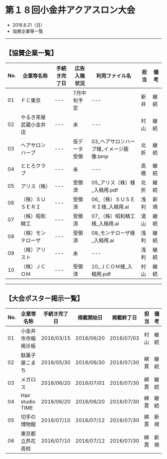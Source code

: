 # 第１８回小金井アクアスロン大会  
 * 2016.8.21（日）
 * 協賛企業等一覧

---
## 【協賛企業一覧】
|No.|企業等名称|手続き完了日|広告入稿状況|利用ファイル名|担当|備考|
|---|---|---|---|---|---|---|
|01|ＦＣ東京|---|7月中旬予定|---|新井|継続|
|02|やるき茶屋武蔵小金井店|---|未|---|村山|継続|
|03|ヘアサロンハープ|---|仮データ受領|03_ヘアサロンハープ様_イメージ画像.bmp|北折|継続|
|04|ととろクラブ|---|未|---|高橋|継続|
|05|アリス（株）|---|受領済|05_アリス（株）様_入稿用.pdf|北折|継続|
|06|（株）ＳＵＳＥＲＩ|---|受領済|06_（株）ＳＵＳＥＲＩ様_入稿用.ai|浅利|新規|
|07|（株）昭和精工|---|受領済|07_（株）昭和精工様_入稿用.ai|湯山|継続|
|08|（株）モンテローザ|---|受領済|08_モンテローザ様_入稿用.ai|浅利|継続|
|09|（株）アリスト|---|未|---|浅利|継続|
|10|（株）ＪＣＯＭ|---|受領済|10_ＪＣＯＭ様_入稿用.pdf|村山|継続|


---
## 【大会ポスター掲示一覧】
|No.|企業等名称|手続き完了日|掲載開始日|掲載終了日|担当|備考|
|---|---|---|---|---|---|---|
|01|小金井市市報掲示板|2016/03/15|2016/06/20|2016/07/03|村山|継続|
|02|駄菓子屋こまち|2016/05/30|2016/06/30|2016/07/30|綿貫|継続|
|03|メガロス|2016/06/20|2016/07/01|2016/07/30|綿貫|継続|
|04|Hair studio TIME|2016/06/20|2016/06/20|2016/07/30|綿貫|継続|
|05|切手の博物館|2016/07/10|2016/07/12|2016/07/30|綿貫|新規|
|06|東京都立芦花高校|2016/07/10|2016/07/12|2016/07/30|綿貫|新規|

